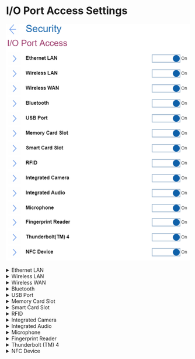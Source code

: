 # I/O Port Access Settings #
![](./img/ioportaccess.png)

<details><summary>Ethernet LAN</summary>
Select whether to enable or disable Ethernet LAN device.
One of 2 possible states:

1.	**On** – enables use of Ethernet LAN device. Default. 
2.	Off - disables use of Ethernet LAN device and keeps it disabled in the OS environment.

**Note**. The setting is removed in the recent versions.

| WMI Setting name | Values | Locked by SVP | AMD/Intel |
|:---|:---|:---|:---|
| EthernetLANAccess | Disable, Enable | No | Both |
</details>


<details><summary>Wireless LAN</summary>
Select whether to enable or disable Wireless LAN device.
One of 2 possible states:

1.	**On** – enables use of Wireless LAN device. Default. 
2.	Off - disables use of Wireless LAN device and keeps it disabled in the OS environment.

| WMI Setting name | Values | Locked by SVP | AMD/Intel |
|:---|:---|:---|:---|
| WirelessLANAccess | Disable, Enable | No | Both |
</details>


<details><summary>Wireless WAN</summary>
Select whether to enable or disable Wireless WAN device.
One of 2 possible states:

1.	**On** – enables use of Wireless WAN device. Default. 
2.	Off - disables use of Wireless WAN device and keeps it disabled in the OS environment.

| WMI Setting name | Values | Locked by SVP | AMD/Intel |
|:---|:---|:---|:---|
| WirelessWANAccess | Disable, Enable | No | Both |
</details>


<details><summary>Bluetooth</summary>
One of 2 possible states:

1.	**On** – enables use of Bluetooth device. Default. <br>
    **Note**. Enabling Bluetooth requires to set ‘Wireless LAN’ to ‘Enabled’ state.
2.	Off - disables use of Bluetooth device. 


| WMI Setting name | Values | Locked by SVP | AMD/Intel |
|:---|:---|:---|:---|
| BluetoothAccess | Disable, Enable | No | Both |
</details>


<details><summary>USB Port</summary>
Select whether to enable or disable all USB ports.

**Note**. This setting does not affect any USB-C (R) ports with a thunderbolt icon. 

One of 2 possible states:

1.	**On** – enables use of USB ports. Default.
2.	Off – disables use of USB ports and keeps them disabled in the OS environment.

| WMI Setting name | Values | Locked by SVP | AMD/Intel |
|:---|:---|:---|:---|
| USBPortAccess | Disable, Enable | No | Both |
</details>


<details><summary>Memory Card Slot</summary>
Select whether to enable or disable memory card slot (SD Card/MultimediaCard/Memory Stick). 
One of 2 possible states:

1.	**On** – enables use of Memory Card slot. Default.
2.	Off – disables use of Memory Card slot and keeps it disabled in the OS environment. 

| WMI Setting name | Values | Locked by SVP | AMD/Intel |
|:---|:---|:---|:---|
| MemoryCardSlotAccess | Disable, Enable | No | Both |
</details>


<details><summary>Smart Card Slot</summary>
Select whether to enable or disable Smart Card slot. 
One of 2 possible states:

1.	**On** – enables use of Smart Card slot. Default.
2.	Off – disables use of Smart Card slot and keeps it disabled in the OS environment.


| WMI Setting name | Values | Locked by SVP | AMD/Intel |
|:---|:---|:---|:---|
| SmartCardSlotAccess | Disable, Enable | No | Both |
</details>


<details><summary>RFID</summary>
Select whether to enable or disable RFID (radio-frequency identification).
One of 2 possible states:

1.	**On** – enables use of RFID. Default.
2.	Off – disables use of RFID and keeps it disabled in the OS environment.

**Note**. This feature is supported only for the [healthcare model](https://techtoday.lenovo.com/jp/ja/solutions/media/3970), where RFID is installed instead of Smart Card. Therefore, parameter for WMI command will be the same as for Smart Card.

| WMI Setting name | Values | Locked by SVP | AMD/Intel |
|:---|:---|:---|:---|
| SmartCardSlotAccess | Disable, Enable | No | Both |
</details>


<details><summary>Integrated Camera</summary>
Select whether to enable or disable Integrated Camera. 
One of 2 possible states:

1.	**On** – enables use of Integrated Camera. Default.
2.	Off – disables use of Integrated Camera and keeps it disabled in the OS environment.

| WMI Setting name | Values | Locked by SVP | AMD/Intel |
|:---|:---|:---|:---|
| IntegratedCameraAccess | Disable, Enable | No | Both |
</details>


<details><summary>Integrated Audio</summary>
Select whether to enable or disable all audio functions (Microphone/Speaker). 
One of 2 possible states:

1.	**On** – to enable audio functions, select ‘Enabled’ and save the setting. Then fully shut down and power on the system. Default.
2.	Off – disables use of all audio functions and keeps it disabled in the OS environment.

| WMI Setting name | Values | Locked by SVP | AMD/Intel |
|:---|:---|:---|:---|
| IntegratedAudioAccess | Disable, Enable | No | Both |
</details>


<details><summary>Microphone</summary>
Select whether to enable or disable Microphone (Internal/External/Line-In). 
One of 2 possible states:

1.	**On** – to enable Microphone, select ‘Enabled’ save the setting. Then fully shut down and power on the system. Default.
2.	Off – disables use of Microphone.

| WMI Setting name | Values | Locked by SVP | AMD/Intel |
|:---|:---|:---|:---|
| MicrophoneAccess | Disable, Enable | No | Both |
</details>


<details><summary>Fingerprint Reader</summary>
Select whether to enable or disable Fingerprint Reader. 
One of 2 possible states:

1.	**On** – enables use of Internal Fingerprint Reader. Default.
2.	Off – disables use of Internal Fingerprint Reader and keeps it disabled in the OS environment.

| WMI Setting name | Values | Locked by SVP | AMD/Intel |
|:---|:---|:---|:---|
| FingerprintReaderAccess | Disable, Enable | No | Both |
</details>


<details><summary>Thunderbolt (TM) 4</summary>
Select whether to enable or disable Thunderbolt 4 (PCIe/USB).

**Note**. Affects only USB-C ports with a thunderbolt icon.

One of 2 possible states:

1.	**On** – enables use of Thunderbolt 4. Default.
2.	Off – disables use of Thunderbolt 4 ports and keeps them disabled in the OS environment.

| WMI Setting name | Values | Locked by SVP | AMD/Intel |
|:---|:---|:---|:---|
| ThunderboltAccess | Disable, Enable | No | Both |
</details>


<details><summary>NFC Device</summary>
Select whether to enable or disable NFC (near-field communication) Device. 
One of 2 possible states:

1.	**On** – enables use of NFC Device. Default.
2.	Off – disables use of NFC Device and keeps it disabled in the OS environment.

| WMI Setting name | Values | Locked by SVP | AMD/Intel |
|:---|:---|:---|:---|
| NfcAccess | Disable, Enable | No | Both |
</details>